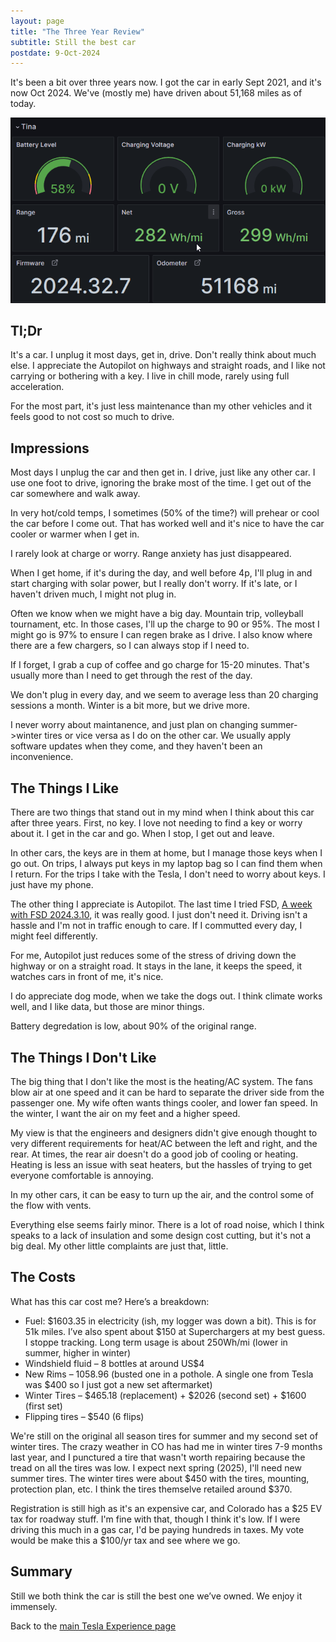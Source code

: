 ```yaml
---
layout: page
title: "The Three Year Review"
subtitle: Still the best car
postdate: 9-Oct-2024
---
```


It's been a bit over three years now. I got the car in early Sept 2021, and it's now Oct 2024. We've (mostly me) have driven about 51,168 miles as of today.

![The first board](/assets/img/cars/threeyearoverview.png)

## Tl;Dr 

It's a car. I unplug it most days, get in, drive. Don't really think about much else. I appreciate the Autopilot on highways and straight roads, and I like not carrying or bothering with a key. I live in chill mode, rarely using full acceleration.

For the most part, it's just less maintenance than my other vehicles and it feels good to not cost so much to drive.

## Impressions

Most days I unplug the car and then get in. I drive, just like any other car. I use one foot to drive, ignoring the brake most of the time. I get out of the car somewhere and walk away. 

In very hot/cold temps, I sometimes (50% of the time?) will prehear or cool the car before I come out. That has worked well and it's nice to have the car cooler or warmer when I get in.

I rarely look at charge or worry. Range anxiety has just disappeared.

When I get home, if it's during the day, and well before 4p, I'll plug in and start charging with solar power, but I really don't worry. If it's late, or I haven't driven much, I might not plug in. 

Often we know when we might have a big day. Mountain trip, volleyball tournament, etc. In those cases, I'll up the charge to 90 or 95%. The most I might go is 97% to ensure I can regen brake as I drive. I also know where there are a few chargers, so I can always stop if I need to.

If I forget, I grab a cup of coffee and go charge for 15-20 minutes. That's usually more than I need to get through the rest of the day. 

We don't plug in every day, and we seem to average less than 20 charging sessions a month. Winter is a bit more, but we drive more.

I never worry about maintanence, and just plan on changing summer->winter tires or vice versa as I do on the other car. We usually apply software updates when they come, and they haven't been an inconvenience.

## The Things I Like

There are two things that stand out in my mind when I think about this car after three years. First, no key. I love not needing to find a key or worry about it. I get in the car and go. When I stop, I get out and leave.

In other cars, the keys are in them at home, but I manage those keys when I go out. On trips, I always put keys in my laptop bag so I can find them when I return. For the trips I take with the Tesla, I don't need to worry about keys. I just have my phone.

The other thing I appreciate is Autopilot. The last time I tried FSD, [A week with FSD 2024.3.10](/projects/tesla/firstweekfsd), it was really good. I just don't need it. Driving isn't a hassle and I'm not in traffic enough to care. If I commutted every day, I might feel differently. 

For me, Autopilot just reduces some of the stress of driving down the highway or on a straight road. It stays in the lane, it keeps the speed, it watches cars in front of me, it's nice.

I do appreciate dog mode, when we take the dogs out. I think climate works well, and I like data, but those are minor things.

Battery degredation is low, about 90% of the original range. 

## The Things I Don't Like

The big thing that I don't like the most is the heating/AC system. The fans blow air at one speed and it can be hard to separate the driver side from the passenger one. My wife often wants things cooler, and lower fan speed. In the winter, I want the air on my feet and a higher speed. 

My view is that the engineers and designers didn't give enough thought to very different requirements for heat/AC between the left and right, and the rear. At times, the rear air doesn't do a good job of cooling or heating. Heating is less an issue with seat heaters, but the hassles of trying to get everyone comfortable is annoying.

In my other cars, it can be easy to turn up the air, and the control some of the flow with vents.

Everything else seems fairly minor. There is a lot of road noise, which I think speaks to a lack of insulation and some design cost cutting, but it's not a big deal. My other little complaints are just that, little.

## The Costs

What has this car cost me? Here’s a breakdown:

- Fuel: $1603.35 in electricity (ish, my logger was down a bit). This is for 51k miles. I’ve also spent about $150 at Superchargers at my best guess. I stoppe tracking. Long term usage is about 250Wh/mi (lower in summer, higher in winter)
- Windshield fluid – 8 bottles at around US$4
- New Rims – 1058.96 (busted one in a pothole. A single one from Tesla was $400 so I just got a new set aftermarket)
- Winter Tires – $465.18 (replacement) + $2026 (second set) + $1600 (first set)
- Flipping tires – $540 (6 flips)

We're still on the original all season tires for summer and my second set of winter tires. The crazy weather in CO has had me in winter tires 7-9 months last year, and I punctured a tire that wasn't worth repairing because the tread on all the tires was low. I expect next spring (2025), I'll need new summer tires. The winter tires were about $450 with the tires, mounting, protection plan, etc. I think the tires themselve retailed around $370.

Registration is still high as it's an expensive car, and Colorado has a $25 EV tax for roadway stuff. I'm fine with that, though I think it's low. If I were driving this much in a gas car, I'd be paying hundreds in taxes. My vote would be make this a $100/yr tax and see where we go.

## Summary

Still we both think the car is still the best one we’ve owned. We enjoy it immensely.

Back to the [main Tesla Experience page](/projects/tesla/theteslaexperience/)
